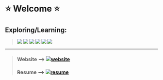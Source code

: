 <body>
  <br>
  
  <h1 > ⭐ Welcome ⭐</h1>
  
  
  ## Exploring/Learning: 
  > ![](https://raster.shields.io/badge/-Flask-red?style=flat) 
  ![](https://raster.shields.io/badge/-Rust-orange?style=flat)
  ![](https://raster.shields.io/badge/-React-blue?style=flat)
  ![](https://raster.shields.io/badge/-TypeScript-blueviolet?style=flat)
  ![](https://raster.shields.io/badge/-NodeJS-brown?style=flat)
  ![](https://raster.shields.io/badge/-GraphQL-lightblue?style=flat)
  
  <hr>
  
  > ### Website --> [![website](https://raster.shields.io/badge/goto-Website-27A49E?style=flat)](https://rickyg365.github.io)
  > ### Resume --> [![resume](https://raster.shields.io/badge/goto-Resume-2774AE?style=flat)](https://rickyg365.github.io/resume)
  
  <br>

  
<!--   <div align="center">
     <a href="https://rickyg365.github.io/" >
       <img src="https://raster.shields.io/badge/my-resume-2774AE?style=flat-square" alt="resume"/>
     </a>
  </div> -->
    
</body>
